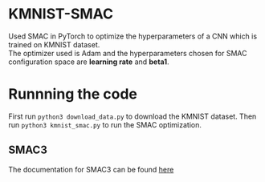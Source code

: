 # KMNIST-SMAC
Used SMAC in PyTorch to optimize the hyperparameters of a CNN which is trained on KMNIST dataset.<br>
The optimizer used is Adam and the hyperparameters chosen for SMAC configuration space are <b>learning rate</b> and <b>beta1</b>.

# Runnning the code
First run `python3 download_data.py` to download the KMNIST dataset.
Then run `python3 kmnist_smac.py` to run the SMAC optimization.

## SMAC3
The documentation for SMAC3 can be found [here](https://automl.github.io/SMAC3/master)
